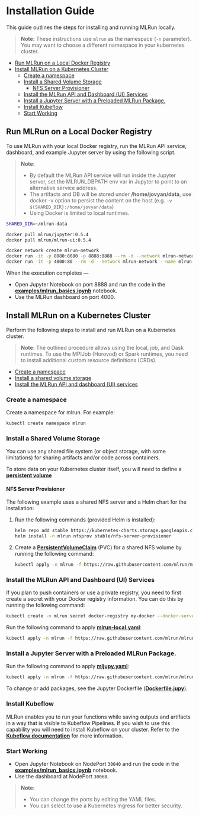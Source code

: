 # Installation Guide <!-- omit in toc -->

This guide outlines the steps for installing and running MLRun locally.

> **Note:** These instructions use `mlrun` as the namespace (`-n` parameter). You may want to choose a different namespace in your kubernetes cluster.

- [Run MLRun on a Local Docker Registry](#run-mlrun-on-a-local-docker-registry)
- [Install MLRun on a Kubernetes Cluster](#install-mlrun-on-a-kubernetes-cluster)
  - [Create a namespace](#create-a-namespace)
  - [Install a Shared Volume Storage](#install-a-shared-volume-storage)
    - [NFS Server Provisioner](#nfs-server-provisioner)
  - [Install the MLRun API and Dashboard (UI) Services](#install-the-mlrun-api-and-dashboard-ui-services)
  - [Install a Jupyter Server with a Preloaded MLRun Package.](#install-a-jupyter-server-with-a-preloaded-mlrun-package)
  - [Install Kubeflow](#install-kubeflow)
  - [Start Working](#start-working)

<a id="local-docker"></a>
## Run MLRun on a Local Docker Registry

To use MLRun with your local Docker registry, run the MLRun API service, dashboard, and example Jupyter server by using the following script.

> **Note:**
> - By default the MLRun API service will run inside the Jupyter server, set the MLRUN_DBPATH env var in Jupyter to point to an alternative service address.
> - The artifacts and DB will be stored under **/home/jovyan/data**, use docker -v option to persist the content on the host (e.g. `-v $(SHARED_DIR}:/home/jovyan/data`)
> - Using Docker is limited to local runtimes.

```sh
SHARED_DIR=~/mlrun-data

docker pull mlrun/jupyter:0.5.4
docker pull mlrun/mlrun-ui:0.5.4

docker network create mlrun-network
docker run -it -p 8080:8080 -p 8888:8888 --rm -d --network mlrun-network --name jupyter -v ${SHARED_DIR}:/home/jovyan/data mlrun/jupyter:0.5.4
docker run -it -p 4000:80 --rm -d --network mlrun-network --name mlrun-ui -e MLRUN_API_PROXY_URL=http://jupyter:8080 mlrun/mlrun-ui:0.5.4
```

When the execution completes &mdash;

- Open Jupyter Notebook on port 8888 and run the code in the [**examples/mlrun_basics.ipynb**](https://github.com/mlrun/mlrun/blob/master/examples/mlrun_basics.ipynb) notebook.
- Use the MLRun dashboard on port 4000.

<a id="k8s-cluster"></a>
## Install MLRun on a Kubernetes Cluster

Perform the following steps to install and run MLRun on a Kubernetes cluster.
> **Note:** The outlined procedure allows using the local, job, and Dask runtimes.
> To use the MPIJob (Horovod) or Spark runtimes, you need to install additional custom resource definitions (CRDs).

- [Create a namespace](#k8s-create-a-namespace)
- [Install a shared volume storage](#k8s-install-a-shared-volume-storage)
- [Install the MLRun API and dashboard (UI) services](#k8s-install-mlrun-api-n-ui-services)

<a id=k8s-create-a-namespace></a>
### Create a namespace

Create a namespace for mlrun. For example:

``` sh
kubectl create namespace mlrun
```

<a id="k8s-install-a-shared-volume-storage"></a>
### Install a Shared Volume Storage

You can use any shared file system (or object storage, with some limitations) for sharing artifacts and/or code across containers.

To store data on your Kubernetes cluster itself, you will need to define a [**persistent volume**](https://kubernetes.io/docs/concepts/storage/persistent-volumes/)

#### NFS Server Provisioner
The following example uses a shared NFS server and a Helm chart for the installation:

1. Run the following commands (provided Helm is installed):
    ```sh
    helm repo add stable https://kubernetes-charts.storage.googleapis.com/
    helm install -n mlrun nfsprov stable/nfs-server-provisioner
    ```
2. Create a [**PersistentVolumeClaim**](https://raw.githubusercontent.com/mlrun/mlrun/master/hack/local/nfs-pvc.yaml) (PVC) for a shared NFS volume by running the following command:
    ```sh
    kubectl apply -n mlrun -f https://raw.githubusercontent.com/mlrun/mlrun/master/hack/local/nfs-pvc.yaml
    ```

<a id="k8s-install-mlrun-api-n-ui-services"></a>
### Install the MLRun API and Dashboard (UI) Services

If you plan to push containers or use a private registry, you need to first create a secret with your Docker registry information.
You can do this by running the following command:
```sh
kubectl create -n mlrun secret docker-registry my-docker --docker-server=https://index.docker.io/v1/ --docker-username=<your-user> --docker-password=<your-password> --docker-email=<your-email>
```

Run the following command to apply [**mlrun-local.yaml**](https://raw.githubusercontent.com/mlrun/mlrun/master/hack/local/mlrun-local.yaml):
```sh
kubectl apply -n mlrun -f https://raw.githubusercontent.com/mlrun/mlrun/master/hack/local/mlrun-local.yaml
```

<a id="k8s-install-jupyter-service-w-mlrun"></a>
### Install a Jupyter Server with a Preloaded MLRun Package.

Run the following command to apply [**mljupy.yaml**](https://raw.githubusercontent.com/mlrun/mlrun/master/hack/local/mljupy.yaml):
```sh
kubectl apply -n mlrun -f https://raw.githubusercontent.com/mlrun/mlrun/master/hack/local/mljupy.yaml
```

To change or add packages, see the Jupyter Dockerfile ([**Dockerfile.jupy**](https://github.com/mlrun/mlrun/blob/master/hack/local/Dockerfile.jupy)).

### Install Kubeflow

MLRun enables you to run your functions while saving outputs and artifacts in a way that is visible to Kubeflow Pipelines. If you wish to use this capability you will need to install Kubeflow on your cluster. Refer to the [**Kubeflow documentation**](https://www.kubeflow.org/docs/started/getting-started/) for more information.

<a id="k8s-install-start-working"></a>
### Start Working

- Open Jupyter Notebook on NodePort `30040` and run the code in the [**examples/mlrun_basics.ipynb**](https://github.com/mlrun/mlrun/blob/master/examples/mlrun_basics.ipynb) notebook.
- Use the dashboard at NodePort `30068`.

> **Note:**
> - You can change the ports by editing the YAML files.
> - You can select to use a Kubernetes Ingress for better security.

